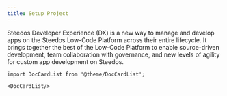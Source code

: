 ```yaml
---
title: Setup Project
---
```


Steedos Developer Experience (DX) is a new way to manage and develop apps on the Steedos Low-Code Platform across their entire lifecycle. It brings together the best of the Low-Code Platform to enable source-driven development, team collaboration with governance, and new levels of agility for custom app development on Steedos.


```mdx-code-block
import DocCardList from '@theme/DocCardList';

<DocCardList/>
```